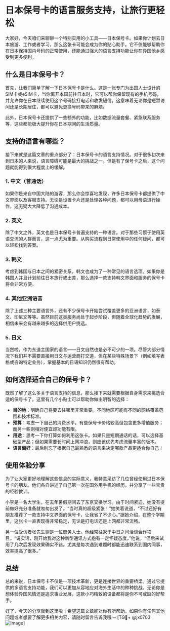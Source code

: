 # 日本保号卡的语言服务支持，让旅行更轻松

大家好，今天咱们来聊聊一个特别实用的小工具——日本保号卡。如果你计划去日本旅游、工作或者学习，那么这张卡可能会成为你的贴心助手。它不仅能够帮助你在日本保持国内号码的正常使用，还能通过强大的语言支持功能让你在异国他乡感受到更多便利。

## 什么是日本保号卡？

首先，让我们简单了解一下日本保号卡是什么。这是一张专门为出国人士设计的SIM卡或eSIM卡，当你离开本国前往日本时，它可以帮你保留现有的手机号码，并允许你在日本继续使用这个号码接打电话和收发短信。这意味着无论你是短暂访问还是长期居住，都可以避免更换号码带来的麻烦。

此外，日本保号卡还提供了一些额外的功能，比如数据流量套餐、紧急联系服务等，这些都能极大提升你在日本期间的生活质量。

## 支持的语言有哪些？

接下来就是这篇文章的重点部分了：日本保号卡的语言支持情况。对于很多初次来到日本的人来说，语言障碍可能是最大的挑战之一。但是有了保号卡之后，这个问题就能得到很大程度上的缓解。

### 1. 中文（普通话）
如果你是来自中国大陆的游客，那么你会惊喜地发现，许多日本保号卡都提供了中文界面以及客服支持。无论是设置卡片还是处理各种问题，都可以用母语进行操作，这无疑大大降低了沟通成本。

### 2. 英文
除了中文之外，英文也是日本保号卡普遍支持的一种语言。对于那些习惯于使用英语交流的人群而言，这一点尤为重要。从购买流程到日常使用中的任何疑问，都可以轻松找到答案。

### 3. 韩文
考虑到韩国与日本之间的紧密关系，韩文也成为了一种常见的语言选项。如果你是韩国人并且计划前往日本旅行或出差，那么选择一款支持韩文界面和服务的保号卡将会非常方便。

### 4. 其他亚洲语言
除了上述三种主要语言外，还有不少保号卡开始尝试覆盖更多的亚洲语言，如泰文、印尼文等等。虽然目前这类服务尚处于起步阶段，但随着全球化趋势的发展，相信未来会有越来越多的选择供用户挑选。

### 5. 日文
当然啦，作为东道主国家的语言——日文自然也是必不可少的一项。尽管大部分情况下我们并不需要直接用日文与运营商打交道，但在某些特殊场景下（例如填写表格或咨询特定业务），掌握基本的日语知识仍然很有帮助。

## 如何选择适合自己的保号卡？

既然了解了这么多关于语言支持的信息，那么接下来就需要根据自身需求来挑选合适的保号卡了。这里有几个小贴士可以帮助你做出明智的选择：

- **目的地**：明确自己将要去往哪里非常重要。不同地区可能有不同的网络覆盖范围和技术标准。
- **预算**：考虑一下自己的消费水平。有些保号卡价格较高但包含更多增值服务；而另一些则相对便宜却功能有限。
- **用途**：思考一下你打算如何利用这张卡。如果只是短期通话的话，可以选择基础型产品；但如果需要长时间上网冲浪，则应该优先考虑流量丰富的版本。
- **语言偏好**：最后别忘了根据自己最熟悉的语言来决定哪款产品更适合你自己！

## 使用体验分享

为了让大家更好地理解这些信息的实际意义，我特意采访了几位曾经使用过日本保号卡的朋友。他们各自讲述了自己第一次在国外用手机的经历，并分享了一些宝贵的经验教训。

小李是一名大学生，在去年暑假期间去了东京交换学习。由于时间紧迫，她没有提前做好充分准备就匆匆出发了。“当时真的超级紧张！”她笑着说道，“不过还好有朋友推荐了一款支持中文界面的保号卡，让我省了不少心。”据她介绍，在整个学期里，这张卡一直表现得非常稳定，无论是打电话还是上网都非常流畅。

另一位受访者张先生则是一位商务人士。他经常往返于中日之间洽谈合作项目。“说实话，刚开始我对这种新型通讯方式抱有一定怀疑态度。”他说，“但后来试用了几次后发现效果确实不错。尤其是每次遇到难题时都能迅速联系到国内同事，效率提高了很多。”

## 总结

总的来说，日本保号卡不仅是一项技术革新，更是连接世界的重要桥梁。通过它提供的多语言支持功能，我们可以更加从容地应对海外生活中的种种挑战。无论你是想体验异国风情还是追求事业发展，这款小巧精致的设备都将是你不可或缺的好帮手。

好了，今天的分享就到这里啦！希望这篇文章能对你有所帮助。如果你有任何其他问题或者想要了解更多相关内容，请随时留言告诉我哦～ [TG💪+ @jx0703 ![Image](https://github.com/user-attachments/assets/dbca1d08-cadb-493c-b0ec-ad6f7a83f270)]